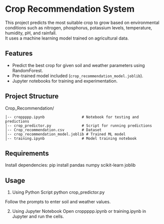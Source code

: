 # Crop Recommendation System

This project predicts the most suitable crop to grow based on environmental conditions such as nitrogen, phosphorus, potassium levels, temperature, humidity, pH, and rainfall.  
It uses a machine learning model trained on agricultural data.

## Features
- Predict the best crop for given soil and weather parameters using RandomForest.
- Pre-trained model included (`crop_recommendation_model.joblib`).
- Jupyter notebooks for training and experimentation.

## Project Structure
  Crop_Recommendation/

    │-- croppppp.ipynb                 # Notebook for testing and predictions
    │-- crop_predictor.py              # Script for running predictions
    │-- Crop_recommendation.csv        # Dataset
    │-- crop_recommendation_model.joblib # Trained ML model
    │-- training.ipynb                 # Model training notebook

## Requirements
Install dependencies:
pip install pandas numpy scikit-learn joblib

## Usage
1. Using Python Script
python crop_predictor.py

Follow the prompts to enter soil and weather values.

2. Using Jupyter Notebook
Open croppppp.ipynb or training.ipynb in Jupyter and run the cells.

